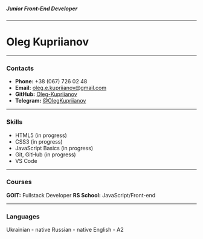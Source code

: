 ##### Junior Front-End Developer

---

# Oleg Kupriianov

---

### Contacts

- **Phone:** +38 (067) 726 02 48
- **Email:** oleg.e.kupriianov@gmail.com
- **GitHub:** [Oleg-Kupriianov](https://github.com/Oleg-Kupriianov)
- **Telegram:** [@OlegKupriianov](https://t.me/OlegKupriianov)

---

### Skills

- HTML5 (in progress)
- CSS3 (in progress)
- JavaScript Basics (in progress)
- Git, GitHub (in progress)
- VS Code

---

### Courses

**GOIT:** Fullstack Developer
**RS School:** JavaScript/Front-end

---

### Languages

Ukrainian - native
Russian - native
English - A2
